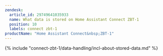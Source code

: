 ```yaml
---
zendesk:
  article_id: 29749641035933
  name: What data is stored on Home Assistant Connect ZBT-1
  position: 10
  labels: connect zbt-1
productName: "Home Assistant Connect&nbsp;ZBT-1"
---
```


{% include "connect-zbt-1/data-handling/incl-about-stored-data.md" %}
